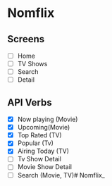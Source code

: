 # Nomflix

## Screens

- [ ] Home
- [ ] TV Shows
- [ ] Search
- [ ] Detail

## API Verbs

- [x] Now playing (Movie)
- [x] Upcoming(Movie)
- [x] Top Rated (TV)
- [x] Popular (Tv)
- [x] Airing Today (TV)
- [ ] Tv Show Detail
- [ ] Movie Show Detail
- [ ] Search (Movie, TV)# Nomflix_
